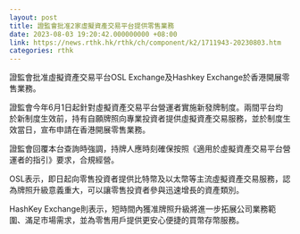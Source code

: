 ```yaml
---
layout: post
title: 證監會批准2家虛擬資產交易平台提供零售業務
date: 2023-08-03 19:20:42.000000000 +08:00
link: https://news.rthk.hk/rthk/ch/component/k2/1711943-20230803.htm
categories: rthk
---
```


證監會批准虛擬資產交易平台OSL Exchange及Hashkey Exchange於香港開展零售業務。

證監會今年6月1日起針對虛擬資產交易平台營運者實施新發牌制度。兩間平台均於新制度生效前，持有自願牌照向專業投資者提供虛擬資產交易服務，並於制度生效當日，宣布申請在香港開展零售業務。

證監會回覆本台查詢時強調，持牌人應時刻確保按照《適用於虛擬資產交易平台營運者的指引》要求，合規經營。

OSL表示，即日起向零售投資者提供比特幣及以太幣等主流虛擬資產交易服務，認為牌照升級意義重大，可以讓零售投資者參與迅速增長的資產類別。

HashKey Exchange則表示，短時間內獲准牌照升級將進一步拓展公司業務範圍、滿足市場需求，並為零售用戶提供更安心便捷的買幣存幣服務。
